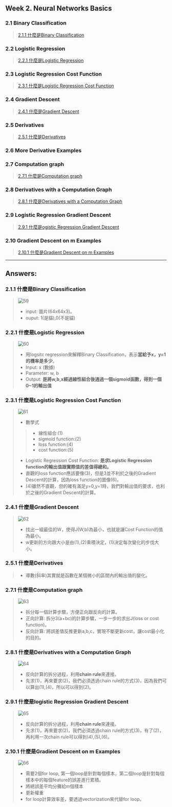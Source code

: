 ## Week 2. Neural Networks Basics

### 2.1 Binary Classification
> [2.1.1 什麼是Binary Classification](#2.1.1)
> 

### 2.2 Logistic Regression
> [2.2.1 什麼是Logistic Regression](#2.2.1)
> 

### 2.3 Logistic Regression Cost Function
> [2.3.1 什麼是Logistic Regression Cost Function](#2.3.1)
> 

### 2.4 Gradient Descent
> [2.4.1 什麼是Gradient Descent](#2.4.1)
> 

### 2.5 Derivatives
> [2.5.1 什麼是Derivatives](#2.5.1)
> 

### 2.6 More Derivative Examples

### 2.7 Computation graph
> [2.7.1 什麼是Computation graph](#2.7.1)
> 

### 2.8 Derivatives with a Computation Graph
> [2.8.1 什麼是Derivatives with a Computation Graph](#2.8.1)
> 

### 2.9 Logistic Regression Gradient Descent
> [2.9.1 什麼是ogistic Regression Gradient Descent](#2.9.1)
> 

### 2.10 Gradient Descent on m Examples
> [2.10.1 什麼是Gradient Descent on m Examples](#2.10.1)
> 

---

## Answers: 

<h3 id="2.1.1">2.1.1 什麼是Binary Classification</h3>

> ![59](https://github.com/htaiwan/note-andrew-deep-learning/blob/master/Asset/59.png)
> 
> - input: 圖片(64x64x3)。
> - ouput: 1(是貓),0(不是貓) 

<h3 id="2.2.1">2.2.1 什麼是Logistic Regression</h3>

> ![60](https://github.com/htaiwan/note-andrew-deep-learning/blob/master/Asset/60.png)
> 
> - 用logsitc regression來解釋Binary Classification，表示**當給予x，y=1的機率是多少**。
> - Input: x (數據)
> - Parameter: w, b
> - Output: **是將w,b,x經過線性組合後通過一個sigmoid函數，得到一個0~1的輸出值**

<h3 id="2.3.1">2.3.1 什麼是Logistic Regression Cost Function</h3>

> ![61](https://github.com/htaiwan/note-andrew-deep-learning/blob/master/Asset/61.png)
> 
> - 數學式
>
> > - 線性組合:(1)
> > - sigmoid function:(2)
> > - loss function:(4)
> > - cost function:(5)
>
> - Logistic Regression Cost Function: **是求Logistic Regression function的輸出值跟實際值的差值得總和。**
> - 直觀的loss function應該要像(3)，但是3並不利於之後的Gradient Descent的計算，因為loss function的圖像(6)。
> - (4)雖然不直觀，但的確有滿足y=0,y=1時，我們對輸出值的要求，也利於之後的Gradient Descent的計算。


<h3 id="2.4.1">2.4.1 什麼是Gradient Descent</h3>

> ![62](https://github.com/htaiwan/note-andrew-deep-learning/blob/master/Asset/62.png)
> 
> - 找出一組最佳的W，使得J(W,b)為最小，也就是讓Cost Function的值為最小。
> - w更新的方向跟大小是由(1),(2)乘積決定，(1)決定每次變化的步伐大小。

<h3 id="2.5.1">2.5.1 什麼是Derivatives</h3>

> - 導數(斜率)其實就是函數在某個微小的區間內的輸出值的變化。

<h3 id="2.7.1">2.7.1 什麼是Computation graph</h3>

> ![63](https://github.com/htaiwan/note-andrew-deep-learning/blob/master/Asset/63.png)
> 
> - 拆分每一個計算步驟，方便正向跟反向的計算。
> - 正向計算: 拆分3(a+bc)的計算步驟，一步一步的求出J(loss or cost function)。
> - 反向計算: 將誤差值反推更新a,b,c，實現不斷更新cost，讓cost最小化的目的。

<h3 id="2.8.1">2.8.1 什麼是Derivatives with a Computation Graph</h3>

> ![64](https://github.com/htaiwan/note-andrew-deep-learning/blob/master/Asset/64.png)
> 
> - 反向計算的拆分過程，利用**chain rule**來連接。
> - 先求(1)，再來要求(2)，我們必須透過chain rule的方式(3)，因為我們可以算出(1),(4)，所以可以得到(2)。

<h3 id="2.9.1">2.9.1 什麼是logistic Regression Gradient Descent</h3>

> ![65](https://github.com/htaiwan/note-andrew-deep-learning/blob/master/Asset/65.png)
> 
> - 反向計算的拆分過程，利用**chain rule**來連接。
> - 先求(1)，再來要求(2)，我們必須透過chain rule的方式(3)，有了(2)，再利用一次chain rule可以得到(4),(5),(6)。

<h3 id="2.10.1">2.10.1 什麼是Gradient Descent on m Examples</h3>

> ![66](https://github.com/htaiwan/note-andrew-deep-learning/blob/master/Asset/66.png)
> 
> - 需要2個for loop, 第一個loop是針對每個樣本，第二個loop是針對每個樣本中的每個feature的誤差進行累積。
> - 將總誤差平均分攤給m個樣本
> - 更新權重
> - for loop計算效率差，要透過vectorization來代替for loop。
